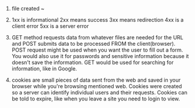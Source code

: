 1. file created ~
2. 1xx is informational
		2xx means success
		3xx means redirection
		4xx is a client error
		5xx is a server error

3. GET method requests data from whatever files are needed for the URL and POST submits data to be processed FROM the client(browser).
POST request might be used when you want the user to fill out a form. You would also use it for passwords and sensitive information because it doesn't save the information.
GET would be used for searching for information, like in Google.

4. cookies are small pieces of data sent from the web and saved in your browser while you're browsing mentioned web. Cookies were created so a server can identify individual users and their requests. Cookies can be told to expire, like when you leave a site you need to login to view.